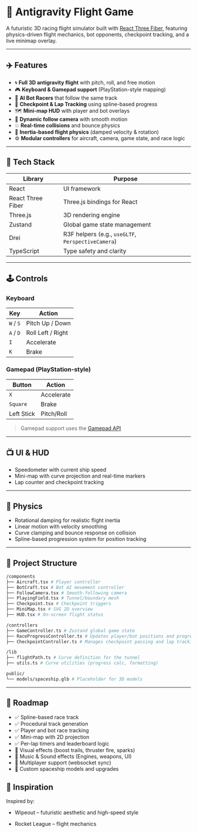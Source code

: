 # 🚀 Antigravity Flight Game

A futuristic 3D racing flight simulator built with [React Three Fiber](https://github.com/pmndrs/react-three-fiber), featuring physics-driven flight mechanics, bot opponents, checkpoint tracking, and a live minimap overlay.

---

## ✈️ Features

- 🌀 **Full 3D antigravity flight** with pitch, roll, and free motion
- 🎮 **Keyboard & Gamepad support** (PlayStation-style mapping)
- 🤖 **AI Bot Racers** that follow the same track
- 🧭 **Checkpoint & Lap Tracking** using spline-based progress
- 🗺️ **Mini-map HUD** with player and bot overlays
- 🎥 **Dynamic follow camera** with smooth motion
- 💥 **Real-time collisions** and bounce physics
- 🧠 **Inertia-based flight physics** (damped velocity & rotation)
- ⚙️ **Modular controllers** for aircraft, camera, game state, and race logic

---

## 🧩 Tech Stack

| Library           | Purpose                                            |
| ----------------- | -------------------------------------------------- |
| React             | UI framework                                       |
| React Three Fiber | Three.js bindings for React                        |
| Three.js          | 3D rendering engine                                |
| Zustand           | Global game state management                       |
| Drei              | R3F helpers (e.g., `useGLTF`, `PerspectiveCamera`) |
| TypeScript        | Type safety and clarity                            |

---

## 🕹️ Controls

### Keyboard

| Key       | Action            |
| --------- | ----------------- |
| `W` / `S` | Pitch Up / Down   |
| `A` / `D` | Roll Left / Right |
| `I`       | Accelerate        |
| `K`       | Brake             |

### Gamepad (PlayStation-style)

| Button     | Action     |
| ---------- | ---------- |
| `X`        | Accelerate |
| `Square`   | Brake      |
| Left Stick | Pitch/Roll |

> Gamepad support uses the [Gamepad API](https://developer.mozilla.org/en-US/docs/Web/API/Gamepad_API)

---

## 📺 UI & HUD

- Speedometer with current ship speed
- Mini-map with curve projection and real-time markers
- Lap counter and checkpoint tracking

---

## 🧠 Physics

- Rotational damping for realistic flight inertia
- Linear motion with velocity smoothing
- Curve clamping and bounce response on collision
- Spline-based progression system for position tracking

---

## 📁 Project Structure

```bash
/components
├── Aircraft.tsx # Player controller
├── BotCraft.tsx # Bot AI movement controller
├── FollowCamera.tsx # Smooth-following camera
├── PlayingField.tsx # Tunnel/boundary mesh
├── Checkpoint.tsx # Checkpoint triggers
├── MiniMap.tsx # SVG 2D overview
├── HUD.tsx # On-screen flight status

/controllers
├── GameController.ts # Zustand global game state
├── RaceProgressController.ts # Updates player/bot positions and progress
├── CheckpointController.ts # Manages checkpoint passing and lap tracking

/lib
├── flightPath.ts # Curve definition for the tunnel
├── utils.ts # Curve utilities (progress calc, formatting)

public/
└── models/spaceship.glb # Placeholder for 3D models
```

---

## 🏁 Roadmap

- ✅ Spline-based race track
- ✅ Procedural track generation
- ✅ Player and bot race tracking
- ✅ Mini-map with 2D projection
- ✅ Per-lap timers and leaderboard logic
- 🔲 Visual effects (boost trails, thruster fire, sparks)
- 🔲 Music & Sound effects (Engines, weapons, UI)
- 🔲 Multiplayer support (websocket sync)
- 🔲 Custom spaceship models and upgrades

## 🧠 Inspiration

Inspired by:

- Wipeout – futuristic aesthetic and high-speed style

- Rocket League – flight mechanics
